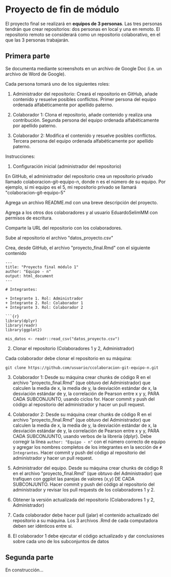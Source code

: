 # Proyecto de fin de módulo

El proyecto final se realizará en **equipos de 3 personas**. Las tres personas tendrán que crear repositorios: dos personas en local y una en remoto. El repositorio remoto se considerará como un repositorio colaborativo, en el que las 3 personas trabajarán.

## Primera parte

Se documenta mediante screenshots en un archivo de Google Doc (i.e. un archivo de Word de Google).

Cada persona tomará uno de los siguientes roles:

1. Administrador del repositorio: Creará el repositorio en GitHub, añade contenido y resuelve posibles conflictos. Primer persona del equipo ordenada alfabéticamente por apellido paterno.

2. Colaborador 1: Clona el repositorio, añade contenido y realiza una contribución. Segunda persona del equipo ordenada alfabéticamente por apellido paterno.

3. Colaborador 2: Modifica el contenido y resuelve posibles conflictos. Tercera persona del equipo ordenada alfabéticamente por apellido paterno.

Instrucciones:

1. Configuración inicial (administrador del repositorio)

En GitHub, el administrador del repositorio crea un repositorio privado llamado colaboracion-git-equipo-n, donde n es el número de su equipo. Por ejemplo, si mi equipo es el 5, mi repositorio privado se llamará "colaboracion-git-equipo-5"

Agrega un archivo README.md con una breve descripción del proyecto.

Agrega a los otros dos colaboradores y al usuario EduardoSelimMM con permisos de escritura.

Comparte la URL del repositorio con los colaboradores.

Sube al repositorio el archivo "datos_proyecto.csv"

Crea, desde GitHub, el archivo "proyecto_final.Rmd" con el siguiente contenido

```
---
title: "Proyecto final módulo 1"
author: "Equipo - n"
output: html_document
---

# Integrantes:

+ Integrante 1. Rol: Administrador
+ Integrante 2. Rol: Colaborador 1
+ Integrante 3. Rol: Colaborador 2

```{r}
library(dplyr)
library(readr)
library(ggplot2)

mis_datos <- readr::read_csv("datos_proyecto.csv")
```

2. Clonar el repositorio (Colaboradores 1 y 2, Administrador)

Cada colaborador debe clonar el repositorio en su máquina:

```
git clone https://github.com/usuario/ccolaboracion-git-equipo-n.git
```

3. Colaborador 1: Desde su máquina crear chunks de código R en el archivo "proyecto_final.Rmd" (que obtuvo del Administrador) que calculen la media de x, la media de y, la desviación estándar de x, la desviación estándar de y, la correlación de Pearson entre x y y, PARA CADA SUBCONJUNTO, usando ciclos for. Hacer commit y push del código al repositorio del administrador y hacer un pull request.

4. Colaborador 2: Desde su máquina crear chunks de código R en el archivo "proyecto_final.Rmd" (que obtuvo del Administrador) que calculen la media de x, la media de y, la desviación estándar de x, la desviación estándar de y, la correlación de Pearson entre x y y, PARA CADA SUBCONJUNTO, usando verbos de la librería {dplyr}. Debe corregir la línea `author: "Equipo - n"` con el número correcto de equipo y agregar los nombres completos de los integrantes en la sección de `# Integrantes`. Hacer commit y push del código al repositorio del administrador y hacer un pull request.

5. Administrador del equipo. Desde su máquina crear chunks de código R en el archivo "proyecto_final.Rmd" (que obtuvo del Administrador) que trafiquen con ggplot las parejas de valores (x,y) DE CADA SUBCONJUNTO. Hacer commit y push del código al repositorio del administrador y revisar los pull requests de los colaboradores 1 y 2.

6. Obtener la versión actualizada del repositorio (Colaboradores 1 y 2, Administrador)

7. Cada colaborador debe hacer pull (jalar) el contenido actualizado del repositorio a su máquina. Los 3 archivos .Rmd de cada computadora deben ser idénticos entre sí.
   
9. El colaborador 1 debe ejecutar el código actualizado y dar conclusiones sobre cada uno de los subconjuntos de datos

## Segunda parte

En construcción...
